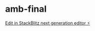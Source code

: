 # amb-final

[Edit in StackBlitz next generation editor ⚡️](https://stackblitz.com/~/github.com/Stephcazz/amb-final)